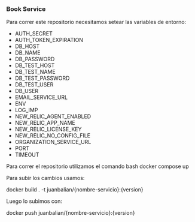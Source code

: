 ### Book Service

Para correr este repositorio necesitamos setear las variables de entorno:
* AUTH_SECRET
* AUTH_TOKEN_EXPIRATION
* DB_HOST
* DB_NAME
* DB_PASSWORD
* DB_TEST_HOST
* DB_TEST_NAME
* DB_TEST_PASSWORD
* DB_TEST_USER
* DB_USER
* EMAIL_SERVICE_URL
* ENV
* LOG_IMP
* NEW_RELIC_AGENT_ENABLED
* NEW_RELIC_APP_NAME
* NEW_RELIC_LICENSE_KEY
* NEW_RELIC_NO_CONFIG_FILE
* ORGANIZATION_SERVICE_URL
* PORT
* TIMEOUT


Para correr el repositorio utilizamos el comando
bash
docker compose up


Para subir los cambios usamos:

docker build . -t juanbalian/{nombre-servicio}:{version}


Luego lo subimos con:

docker push juanbalian/{nombre-servicio}:{version}
